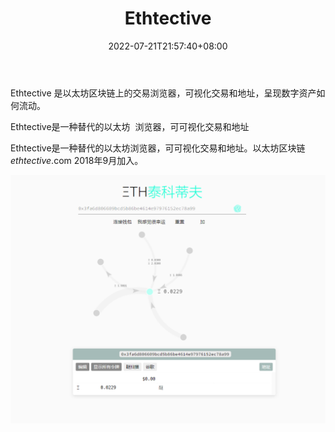 ﻿---
weight: 
title: "Ethtective"
description: "Ethtective 是以太坊区块链上的交易浏览器，可视化交易和地址，呈现数字资产如何流动"
date: 2022-07-21T21:57:40+08:00
lastmod: 2022-07-21T16:45:40+08:00
draft: false
authors: ["MineW"]
featuredImage: "ethtective.jpg"
link: "https://ethtective.com/"
tags: ["区块链浏览器","Ethtective"]
categories: ["navigation"]
navigation: ["区块链浏览器"]
lightgallery: true
toc: true
pinned: false
recommend: false
recommend1: false
---
Ethtective 是以太坊区块链上的交易浏览器，可视化交易和地址，呈现数字资产如何流动。

‎Ethtective是一种替代的以太坊 ‎‎ 浏览器，可可视化交易和地址‎

Ethtective是一种替代的以太坊浏览器，可可视化交易和地址。以太坊区块链 *ethtective*.com 2018年9月加入。

![image-20220721101007996](image-20220721101007996.png)